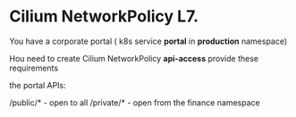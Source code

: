# Cilium NetworkPolicy  L7.

You have a corporate portal ( k8s service **portal** in **production** namespace)

Нou need to create  Cilium NetworkPolicy **api-access** provide these requirements 

the portal  APIs: 

/public/*  - open to all
/private/* - open from the finance namespace

